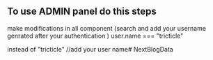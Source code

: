 ## To use ADMIN panel do this steps

make modifications in all component (search and add your username genrated after your authentication )  user.name === "tricticle"

instead of "tricticle"  //add your user name#   N e x t B l o g D a t a  
 
